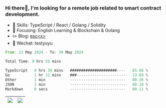 ### Hi there👋, I'm looking for a remote job related to smart contract development.


- 🔨 Skills: TypeScript / React / Golang / Solidity
- 🎯 Focusing: English Learning & Blockchain & Golang
- ✏️ Blog: [esc\<x\>](https://escx.github.io)
- 💬 Wechat: testyuyu


<!--START_SECTION:waka-->

```rust
From: 23 May 2024 - To: 30 May 2024

Total Time: 9 hrs 55 mins

TypeScript   8 hrs 30 mins   #####################----   85.68 %
Go           1 hr 21 mins    ###----------------------   13.69 %
Other        1 min           -------------------------   00.26 %
JSON         1 min           -------------------------   00.18 %
Markdown     0 secs          -------------------------   00.11 %
```

<!--END_SECTION:waka-->


| <img align="center" src="https://github-readme-stats.vercel.app/api/?username=escX&show_icons=true&theme=buefy&hide_border=true&card_width=500" /> | <img align="center" src="https://github-readme-stats.vercel.app/api/top-langs/?username=escX&layout=compact&theme=buefy&hide_border=true&card_width=500" /> |
| ------------- | ------------- |
